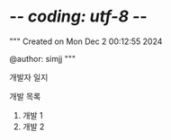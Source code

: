 # -*- coding: utf-8 -*-
"""
Created on Mon Dec  2 00:12:55 2024

@author: simjj
"""

개발자 일지

개발 목록
1. 개발 1
2. 개발 2